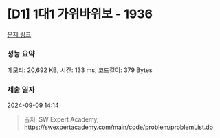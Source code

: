 # [D1] 1대1 가위바위보 - 1936 

[문제 링크](https://swexpertacademy.com/main/code/problem/problemDetail.do?contestProbId=AV5PjKXKALcDFAUq) 

### 성능 요약

메모리: 20,692 KB, 시간: 133 ms, 코드길이: 379 Bytes

### 제출 일자

2024-09-09 14:14



> 출처: SW Expert Academy, https://swexpertacademy.com/main/code/problem/problemList.do